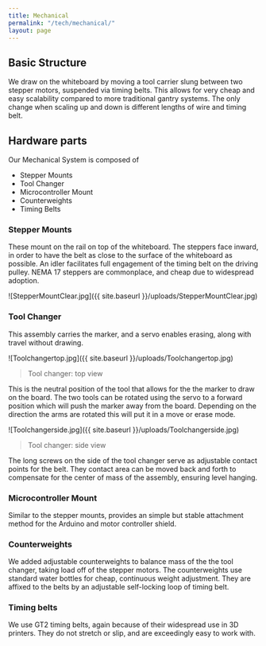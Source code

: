 ```yaml
---
title: Mechanical
permalink: "/tech/mechanical/"
layout: page
---
```


## Basic Structure
We draw on the whiteboard by moving a tool carrier slung between two stepper motors, suspended via timing belts. This allows for very cheap and easy scalability compared to more traditional gantry systems. The only change when scaling up and down is different lengths of wire and timing belt.

## Hardware parts
Our Mechanical System is composed of 
* Stepper Mounts
* Tool Changer
* Microcontroller Mount
* Counterweights
* Timing Belts

### Stepper Mounts

These mount on the rail on top of the whiteboard. The steppers face inward, in order to have the belt as close to the surface of the whiteboard as possible. An idler facilitates full engagement of the timing belt on the driving pulley. NEMA 17 steppers are commonplace, and cheap due to widespread adoption.

![StepperMountClear.jpg]({{ site.baseurl }}/uploads/StepperMountClear.jpg)


### Tool Changer
This assembly carries the marker, and a servo enables erasing, along with travel without drawing.


![Toolchangertop.jpg]({{ site.baseurl }}/uploads/Toolchangertop.jpg)
> Tool changer: top view

This is the neutral position of the tool that allows for the the marker to draw on the board.  The two tools can be rotated using the servo to a forward position which will push the marker away from the board. Depending on the direction the arms are rotated this will put it in a move or erase mode.

![Toolchangerside.jpg]({{ site.baseurl }}/uploads/Toolchangerside.jpg)
> Tool changer: side view

The long screws on the side of the tool changer serve as adjustable contact points for the belt. They contact area can be moved back and forth to compensate for the center of mass of the assembly, ensuring level hanging.

### Microcontroller Mount

Similar to the stepper mounts, provides an simple but stable attachment method for the Arduino and motor controller shield.

### Counterweights

We added adjustable counterweights to balance mass of the the tool changer, taking load off of the stepper motors. The counterweights use standard water bottles for cheap, continuous weight adjustment. They are affixed to the belts by an adjustable self-locking loop of timing belt.

### Timing belts
We use GT2 timing belts, again because of their widespread use in 3D printers. They do not stretch or slip, and are exceedingly easy to work with. 
